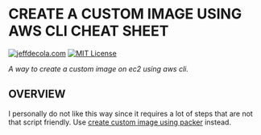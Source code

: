 # CREATE A CUSTOM IMAGE USING AWS CLI CHEAT SHEET

[![jeffdecola.com](https://img.shields.io/badge/website-jeffdecola.com-blue)](https://jeffdecola.com)
[![MIT License](https://img.shields.io/:license-mit-blue.svg)](https://jeffdecola.mit-license.org)

_A way to create a custom image on ec2 using aws cli._

## OVERVIEW

I personally do not like this way since it requires a
lot of steps that are not that script friendly.
Use
[create custom image using packer](https://github.com/JeffDeCola/my-cheat-sheets/tree/master/software/service-architectures/infrastructure-as-a-service/amazon-elastic-compute-cloud-cheat-sheet/amazon-elastic-compute-cloud-create-image-packer.md)
instead.

